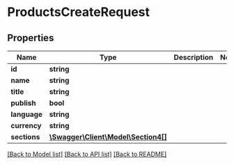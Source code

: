 # ProductsCreateRequest

## Properties
Name | Type | Description | Notes
------------ | ------------- | ------------- | -------------
**id** | **string** |  | 
**name** | **string** |  | 
**title** | **string** |  | 
**publish** | **bool** |  | 
**language** | **string** |  | 
**currency** | **string** |  | 
**sections** | [**\Swagger\Client\Model\Section4[]**](Section4.md) |  | 

[[Back to Model list]](../README.md#documentation-for-models) [[Back to API list]](../README.md#documentation-for-api-endpoints) [[Back to README]](../README.md)


